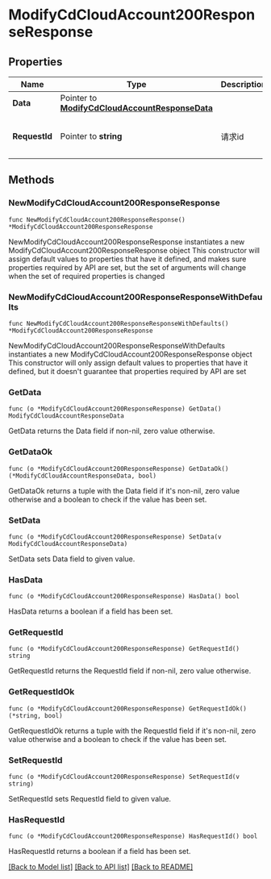 # ModifyCdCloudAccount200ResponseResponse

## Properties

Name | Type | Description | Notes
------------ | ------------- | ------------- | -------------
**Data** | Pointer to [**ModifyCdCloudAccountResponseData**](ModifyCdCloudAccountResponseData.md) |  | [optional] 
**RequestId** | Pointer to **string** | 请求id | [optional] [default to "xxxxx"]

## Methods

### NewModifyCdCloudAccount200ResponseResponse

`func NewModifyCdCloudAccount200ResponseResponse() *ModifyCdCloudAccount200ResponseResponse`

NewModifyCdCloudAccount200ResponseResponse instantiates a new ModifyCdCloudAccount200ResponseResponse object
This constructor will assign default values to properties that have it defined,
and makes sure properties required by API are set, but the set of arguments
will change when the set of required properties is changed

### NewModifyCdCloudAccount200ResponseResponseWithDefaults

`func NewModifyCdCloudAccount200ResponseResponseWithDefaults() *ModifyCdCloudAccount200ResponseResponse`

NewModifyCdCloudAccount200ResponseResponseWithDefaults instantiates a new ModifyCdCloudAccount200ResponseResponse object
This constructor will only assign default values to properties that have it defined,
but it doesn't guarantee that properties required by API are set

### GetData

`func (o *ModifyCdCloudAccount200ResponseResponse) GetData() ModifyCdCloudAccountResponseData`

GetData returns the Data field if non-nil, zero value otherwise.

### GetDataOk

`func (o *ModifyCdCloudAccount200ResponseResponse) GetDataOk() (*ModifyCdCloudAccountResponseData, bool)`

GetDataOk returns a tuple with the Data field if it's non-nil, zero value otherwise
and a boolean to check if the value has been set.

### SetData

`func (o *ModifyCdCloudAccount200ResponseResponse) SetData(v ModifyCdCloudAccountResponseData)`

SetData sets Data field to given value.

### HasData

`func (o *ModifyCdCloudAccount200ResponseResponse) HasData() bool`

HasData returns a boolean if a field has been set.

### GetRequestId

`func (o *ModifyCdCloudAccount200ResponseResponse) GetRequestId() string`

GetRequestId returns the RequestId field if non-nil, zero value otherwise.

### GetRequestIdOk

`func (o *ModifyCdCloudAccount200ResponseResponse) GetRequestIdOk() (*string, bool)`

GetRequestIdOk returns a tuple with the RequestId field if it's non-nil, zero value otherwise
and a boolean to check if the value has been set.

### SetRequestId

`func (o *ModifyCdCloudAccount200ResponseResponse) SetRequestId(v string)`

SetRequestId sets RequestId field to given value.

### HasRequestId

`func (o *ModifyCdCloudAccount200ResponseResponse) HasRequestId() bool`

HasRequestId returns a boolean if a field has been set.


[[Back to Model list]](../README.md#documentation-for-models) [[Back to API list]](../README.md#documentation-for-api-endpoints) [[Back to README]](../README.md)


